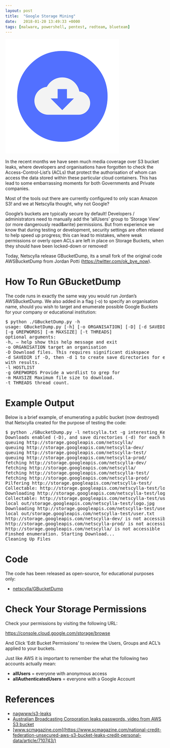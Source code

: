 ```yaml
---
layout: post
title:  "Google Storage Mining"
date:   2018-01-20 13:49:33 +0000
tags: [malware, powershell, pentest, redteam, blueteam]
---
```


![](/assets/google_store.png)

In the recent months we have seen much media coverage over S3 bucket leaks, where developers and organisations have forgotten to check the Access-Control-List’s (ACLs) that protect the authorisation of whom can access the data stored within these particular cloud containers. This has lead to some embarrassing moments for both Governments and Private companies.

Most of the tools out there are currently configured to only scan Amazon S3! and we at Netscylla thought, why not Google?

Google’s buckets are typically secure by default! Developers / administrators need to manually add the ‘allUsers’ group to ‘Storage View’ (or more dangerously read&write) permissions. But from experience we know that during testing or development, security settings are often relaxed to help speed up progress; this can lead to mistakes, where weak permissions or overly open ACLs are left in place on Storage Buckets, when they should have been locked-down or removed!

Today, Netscylla release GBucketDump, its a small fork of the original code AWSBucketDump from Jordan Potti (https://twitter.com/ok_bye_now).

# How To Run GBucketDump
The code runs in exactly the same way you would run Jordan’s AWSBucketDump. We also added in a flag (-o) to specify an organisation name, should you wish to target and enumerate possible Google Buckets for your company or educational institution:
<pre>
$ python ./GBucketDump.py -h
usage: GBucketDump.py [-h] [-o ORGANISATION] [-D] [-d SAVEDIR] -l HOSTLIST
[-g GREPWORDS] [-m MAXSIZE] [-t THREADS]
optional arguments:
-h, — help show this help message and exit
-o ORGANISATION target an organisation
-D Download files. This requires significant diskspace
-d SAVEDIR if -D, then -d 1 to create save directories for each bucket
with results.
-l HOSTLIST
-g GREPWORDS Provide a wordlist to grep for
-m MAXSIZE Maximum file size to download.
-t THREADS thread count.
</pre>
# Example Output

Below is a brief example, of enumerating a public bucket (now destroyed) that Netscylla created for the purpose of testing the code:
<pre>
$ python ./GBucketDump.py -l netscylla.txt -g interesting_Keywords.txt -m 500000 -d out -D -t 5
Downloads enabled (-D), and save directories (-d) for each host will be created/used
queuing http://storage.googleapis.com/netscylla/
queuing http://storage.googleapis.com/netscylla-dev/
queuing http://storage.googleapis.com/netscylla-test/
queuing http://storage.googleapis.com/netscylla-prod/
fetching http://storage.googleapis.com/netscylla-dev/
fetching http://storage.googleapis.com/netscylla/
fetching http://storage.googleapis.com/netscylla-test/
fetching http://storage.googleapis.com/netscylla-prod/
Pilfering http://storage.googleapis.com/netscylla-test/
Collectable: http://storage.googleapis.com/netscylla-test/logo.jpg
Downloading http://storage.googleapis.com/netscylla-test/logo.jpg
Collectable: http://storage.googleapis.com/netscylla-test/user.txt
local out/storage.googleapis.com/netscylla-test/logo.jpg
Downloading http://storage.googleapis.com/netscylla-test/user.txt
local out/storage.googleapis.com/netscylla-test/user.txt
http://storage.googleapis.com/netscylla-dev/ is not accessible
http://storage.googleapis.com/netscylla-prod/ is not accessible
http://storage.googleapis.com/netscylla/ is not accessible
Finshed enumeration. Starting Download...
Cleaning Up Files
</pre>
# Code
The code has been released as open-source, for educational purposes only:

* [netscylla/GBucketDump](https://github.com/netscylla/GBucketDump)

# Check Your Storage Permissions
Check your permissions by visiting the following URL:

https://console.cloud.google.com/storage/browse

And Click ‘Edit Bucket Permissions’ to review the Users, Groups and ACL’s applied to your buckets.

Just like AWS it is important to remember the what the following two accounts actually mean:

* **allUsers** = everyone with anonymous access
* **allAuthenticatedUsers** = everyone with a Google Account

# References
* [nagwww/s3-leaks](https://github.com/nagwww/s3-leaks)
* [Australian Broadcasting Corporation leaks passwords, video from AWS S3 bucket](https://www.theregister.co.uk/2017/11/16/australian_broadcasting_corporation_leaks_data_from_s3_bucket/)
* [www.scmagazine.com](https://www.scmagazine.com/national-credit-federation-unsecured-aws-s3-bucket-leaks-credit-personal-data/article/710743/)
